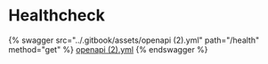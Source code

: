 # Healthcheck

{% swagger src="../.gitbook/assets/openapi (2).yml" path="/health" method="get" %}
[openapi (2).yml](<../.gitbook/assets/openapi (2).yml>)
{% endswagger %}
